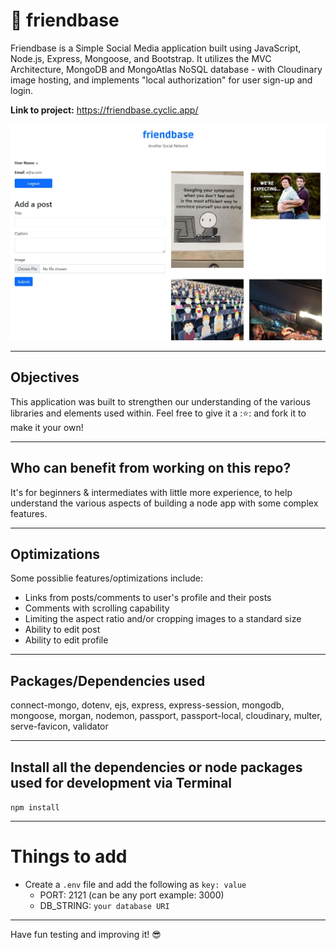 # 👥 friendbase
Friendbase is a Simple Social Media application built using JavaScript, Node.js, Express, Mongoose, and Bootstrap. It utilizes the MVC Architecture, MongoDB and MongoAtlas NoSQL database - with Cloudinary image hosting, and implements "local authorization" for user sign-up and login.

**Link to project:** https://friendbase.cyclic.app/

![homepage](https://raw.githubusercontent.com/andrewquach-dev/friendbase/main/assets/homepage-screenshot.png.jpg)

---

## Objectives

This application was built to strengthen our understanding of the various libraries and elements used within. Feel free to give it a ::star:: and fork it to make it your own!

---

## Who can benefit from working on this repo?

It's for beginners & intermediates with little more experience, to help understand the various aspects of building a node app with some complex features. 

---

## Optimizations

Some possiblie features/optimizations include: 
- Links from posts/comments to user's profile and their posts
- Comments with scrolling capability
- Limiting the aspect ratio and/or cropping images to a standard size
- Ability to edit post
- Ability to edit profile

---

## Packages/Dependencies used 

connect-mongo, dotenv, ejs, express, express-session, mongodb, mongoose, morgan, nodemon, passport, passport-local, cloudinary, multer, serve-favicon, validator

---

## Install all the dependencies or node packages used for development via Terminal

`npm install` 

---

# Things to add

- Create a `.env` file and add the following as `key: value` 
  - PORT: 2121 (can be any port example: 3000) 
  - DB_STRING: `your database URI` 
 ---
 
 Have fun testing and improving it! 😎
